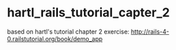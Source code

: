 # hartl_rails_tutorial_capter_2
based on hartl's tutorial chapter 2 exercise: http://rails-4-0.railstutorial.org/book/demo_app
